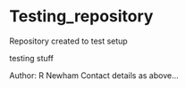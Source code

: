 # Testing_repository

Repository created to test setup

testing stuff

Author:  R Newham
Contact details as above...